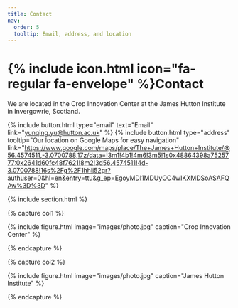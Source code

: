 ```yaml
---
title: Contact
nav:
  order: 5
  tooltip: Email, address, and location
---
```


# {% include icon.html icon="fa-regular fa-envelope" %}Contact

We are located in the Crop Innovation Center at the James Hutton Institute in Invergowrie, Scotland. 

{%
  include button.html
  type="email"
  text="Email"
  link="yunqing.yu@hutton.ac.uk"
%}
{%
  include button.html
  type="address"
  tooltip="Our location on Google Maps for easy navigation"
  link="https://www.google.com/maps/place/The+James+Hutton+Institute/@56.4574511,-3.0700788,17z/data=!3m1!4b1!4m6!3m5!1s0x48864398a7525777:0x2641d60fc48f7621!8m2!3d56.4574511!4d-3.0700788!16s%2Fg%2F1hhlj52gr?authuser=0&hl=en&entry=ttu&g_ep=EgoyMDI1MDUyOC4wIKXMDSoASAFQAw%3D%3D"
%}

{% include section.html %}

{% capture col1 %}

{%
  include figure.html
  image="images/photo.jpg"
  caption="Crop Innovation Center"
%}

{% endcapture %}

{% capture col2 %}

{%
  include figure.html
  image="images/photo.jpg"
  caption="James Hutton Institute"
%}

{% endcapture %}

